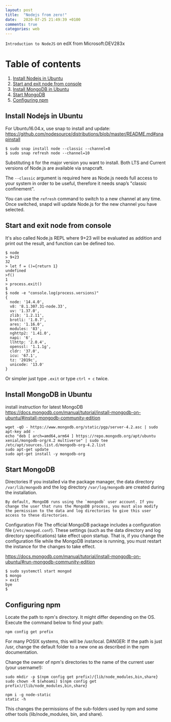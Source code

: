 ```yaml
---
layout: post
title:  "Nodejs from zero!"
date:   2020-07-25 21:49:39 +0100
comments: true  
categories: web
---
```



`Introduction to NodeJS` on edX from Microsoft:DEV283x


# Table of contents
1. [Install Nodejs in Ubuntu](#installnodejsinubuntu)
2. [Start and exit node from console](#startandexitnodefromconsole)
3. [Install MongoDB in Ubuntu](#installmongodbinubuntu)
4. [Start MongoDB](#startmongodb)
5. [Configuring npm](#configuringnpm)



## Install Nodejs in Ubuntu <a name="installnodejsinubuntu"></a>
For Ubuntu16.04.x, use snap to install and update: https://github.com/nodesource/distributions/blob/master/README.md#snapinstall
```
$ sudo snap install node --classic --channel=8    
$ sudo snap refresh node --channel=10  
```   

Substituting `8` for the major version you want to install. Both LTS and Current versions of Node.js are available via snapcraft.

The `--classic` argument is required here as Node.js needs full access to your system in order to be useful, therefore it needs snap’s "classic confinement". 

You can use the `refresh` command to switch to a new channel at any time. Once switched, snapd will update Node.js for the new channel you have selected.

## Start and exit node from console <a name="startandexitnodefromconsole"></a>
It's also called Node.js REPL where 9+23 will be evaluated as addition and print out the result, and function can be defined too.
```
$ node
> 9+23
32
> let f = ()={return 1}
undefined
>f()
1
> process.exit()
$
$ node -e "console.log(process.versions)"
{
  node: '14.4.0',
  v8: '8.1.307.31-node.33',
  uv: '1.37.0',
  zlib: '1.2.11',
  brotli: '1.0.7',
  ares: '1.16.0',
  modules: '83',
  nghttp2: '1.41.0',
  napi: '6',
  llhttp: '2.0.4',
  openssl: '1.1.1g',
  cldr: '37.0',
  icu: '67.1',
  tz: '2019c',
  unicode: '13.0'
}
```
Or simpler just type `.exit` or type `ctrl + c` twice.

## Install MongoDB in Ubuntu <a name="installmongodbinubuntu"></a>
install instruction for latest MongoDB https://docs.mongodb.com/manual/tutorial/install-mongodb-on-ubuntu/#install-mongodb-community-edition
```
wget -qO - https://www.mongodb.org/static/pgp/server-4.2.asc | sudo apt-key add -
echo "deb [ arch=amd64,arm64 ] https://repo.mongodb.org/apt/ubuntu xenial/mongodb-org/4.2 multiverse" | sudo tee /etc/apt/sources.list.d/mongodb-org-4.2.list
sudo apt-get update
sudo apt-get install -y mongodb-org
```

## Start MongoDB <a name="startmongodb"></a>
Directories
    If you installed via the package manager, the data directory `/var/lib/mongodb` and the log directory `/var/log/mongodb` are created during the installation.

    By default, MongoDB runs using the `mongodb` user account. If you change the user that runs the MongoDB process, you must also modify the permission to the data and log directories to give this user access to these directories.

Configuration File
    The official MongoDB package includes a configuration file (`/etc/mongod.conf`). These settings (such as the data directory and log directory specifications) take effect upon startup. That is, if you change the configuration file while the MongoDB instance is running, you must restart the instance for the changes to take effect.

https://docs.mongodb.com/manual/tutorial/install-mongodb-on-ubuntu/#run-mongodb-community-edition
```
$ sudo systemctl start mongod
$ mongo
> exit
bye
$
```

## Configuring npm <a name="configuringnpm"></a>
Locate the path to npm's directory. It might differ depending on the OS. Execute the command below to find your path:
```
npm config get prefix
```
For many POSIX systems, this will be /usr/local.
DANGER: If the path is just /usr, change the default folder to a new one as described in the npm documentation.

Change the owner of npm's directories to the name of the current user (your username!):
```
sudo mkdir -p $(npm config get prefix)/{lib/node_modules,bin,share}
sudo chown -R $(whoami) $(npm config get prefix)/{lib/node_modules,bin,share}

npm i -g node-static
static -h
```
This changes the permissions of the sub-folders used by npm and some other tools (lib/node_modules, bin, and share).

